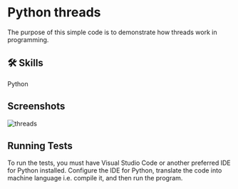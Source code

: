 
# Python threads

The purpose of this simple code is to demonstrate how threads work in programming.

## 🛠 Skills
Python


## Screenshots


![threads](https://github.com/maciekstrach01/Library_project_cpp/assets/146733279/186ecf81-4cf8-461e-82cf-ab35e3d940b0)


## Running Tests

To run the tests, you must have Visual Studio Code or another preferred IDE for Python installed. Configure the IDE for Python, translate the code into machine language i.e. compile it, and then run the program.

```

